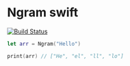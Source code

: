 Ngram swift
===========

[![Build Status](https://travis-ci.org/euskadi31/ngram-swift.svg?branch=develop)](https://travis-ci.org/euskadi31/ngram-swift)


~~~swift
let arr = Ngram("Hello")

print(arr) // ["He", "el", "ll", "lo"]
~~~
